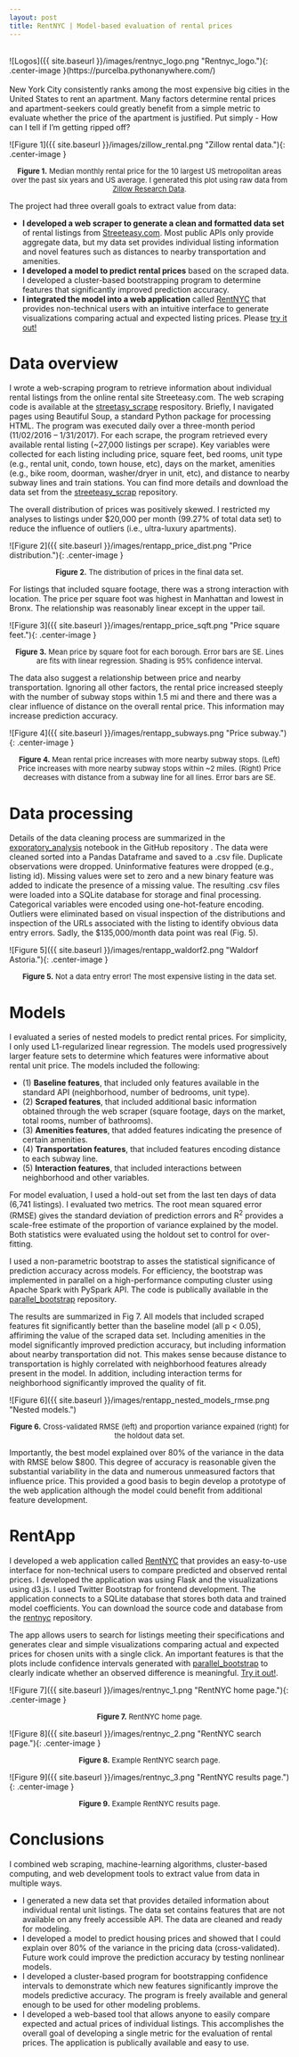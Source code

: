 ```yaml
---
layout: post
title: RentNYC | Model-based evaluation of rental prices
---
```

<br>
![Logos]({{ site.baseurl }}/images/rentnyc_logo.png "Rentnyc_logo."){: .center-image }(https://purcelba.pythonanywhere.com/)
<br>
<br>
New York City consistently ranks among the most expensive big cities in the United States to rent an apartment.  Many factors determine rental prices and apartment-seekers could greatly benefit from a simple metric to evaluate whether the price of the apartment is justified.  Put simply - How can I tell if I’m getting ripped off?

![Figure 1]({{ site.baseurl }}/images/zillow_rental.png "Zillow rental data."){: .center-image }
<p align="center">
<font size="2"><b>Figure 1.</b> Median monthly rental price for the 10 largest US metropolitan areas over the past six years and US average. I generated this plot using raw data from <a href = "https://www.zillow.com/research/data/">Zillow Research Data</a>.</font>
</p>

The project had three overall goals to extract value from data:
- **I developed a web scraper to generate a clean and formatted data set** of rental listings from [Streeteasy.com](https://www.streeteasy.com).  Most public APIs only provide aggregate data, but my data set provides individual listing information and novel features such as distances to nearby transportation and amenities.
- **I developed a model to predict rental prices** based on the scraped data.  I developed a cluster-based bootstrapping program to determine features that significantly improved prediction accuracy.
- **I integrated the model into a web application** called [RentNYC](https://purcelba.pythonanywhere.com/) that provides non-technical users with an intuitive interface to generate visualizations comparing actual and expected listing prices.  Please [try it out!](https://purcelba.pythonanywhere.com/)

# Data overview

I wrote a web-scraping program to retrieve information about individual rental listings from the online rental site Streeteasy.com.  The web scraping code is available at the [streetasy_scrape](https://github.com/purcelba/streeteasy_scrape) respository. Briefly, I navigated pages using Beautiful Soup, a standard Python package for processing HTML.  The program was executed daily over a three-month period (11/02/2016 – 1/31/2017).  For each scrape, the program retrieved every available rental listing (~27,000 listings per scrape). Key variables were collected for each listing including price, square feet, bed rooms, unit type (e.g., rental unit, condo, town house, etc), days on the market, amenities (e.g., bike room, doorman, washer/dryer in unit, etc), and distance to nearby subway lines and train stations.  You can find more details and download the data set from the [streeteasy_scrap](https://github.com/purcelba/streeteasy_scrape) repository.

The overall distribution of prices was positively skewed. I restricted my analyses to listings under $20,000 per month (99.27% of total data set) to reduce the influence of outliers (i.e., ultra-luxury apartments).

![Figure 2]({{ site.baseurl }}/images/rentapp_price_dist.png "Price distribution."){: .center-image }
<p align="center">
<font size="2"><b>Figure 2.</b> The distribution of prices in the final data set. </font>
</p>

For listings that included square footage, there was a strong interaction with location.  The price per square foot was highest in Manhattan and lowest in Bronx.  The relationship was reasonably linear except in the upper tail.

![Figure 3]({{ site.baseurl }}/images/rentapp_price_sqft.png "Price square feet."){: .center-image }
<p align="center">
<font size="2"><b>Figure 3.</b> Mean price by square foot for each borough. Error bars are SE.  Lines are fits with linear regression.  Shading is 95% confidence interval. </font>
</p>

The data also suggest a relationship between price and nearby transportation.  Ignoring all other factors, the rental price increased steeply with the number of subway stops within 1.5 mi and there and there was a clear influence of distance on the overall rental price. This information may increase prediction accuracy.

![Figure 4]({{ site.baseurl }}/images/rentapp_subways.png "Price subway."){: .center-image }
<p align="center">
<font size="2"><b>Figure 4.</b> Mean rental price increases with more nearby subway stops.  (Left) Price increases with more nearby subway stops within ~2 miles.  (Right) Price decreases with distance from a subway line for all lines. Error bars are SE.   </font>
</p>

# Data processing

Details of the data cleaning process are summarized in the [exporatory_analysis](https://github.com/purcelba/streeteasy_model/blob/master/notebooks/exploratory_analysis.ipynb) notebook in the GitHub repository .  The data were cleaned sorted into a Pandas Dataframe and saved to a .csv file.  Duplicate observations were dropped.  Uninformative features were dropped (e.g., listing id).  Missing values were set to zero and a new binary feature was added to indicate the presence of a missing value.  The resulting .csv files were loaded into a SQLite database for storage and final processing.  Categorical variables were encoded using one-hot-feature encoding. Outliers were eliminated based on visual inspection of the distributions and inspection of the URLs associated with the listing to identify obvious data entry errors. Sadly, the $135,000/month data point was real (Fig. 5).

![Figure 5]({{ site.baseurl }}/images/rentapp_waldorf2.png "Waldorf Astoria."){: .center-image }
<p align="center">
<font size="2"><b>Figure 5.</b> Not a data entry error! The most expensive listing in the data set. </font>
</p>


# Models
I evaluated a series of nested models to predict rental prices.  For simplicity, I only used L1-regularized linear regression. The models used progressively larger feature sets to determine which features were informative about rental unit price.  The models included the following:
- (1) **Baseline features**, that included only features available in the standard API (neighborhood, number of bedrooms, unit type).
- (2) **Scraped features**, that included additional basic information obtained through the web scraper (square footage, days on the market, total rooms, number of bathrooms).
- (3) **Amenities features**, that added features indicating the presence of certain amenities.
- (4) **Transportation features**, that included features encoding distance to each subway line.
- (5) **Interaction features**, that included interactions between neighborhood and other variables.

For model evaluation, I used a hold-out set from the last ten days of data (6,741 listings).  I evaluated two metrics.  The root mean squared error (RMSE) gives the standard deviation of prediction errors and R<sup>2</sup> provides a scale-free estimate of the proportion of variance explained by the model. Both statistics were evaluated using the holdout set to control for over-fitting. 

I used a non-parametric bootstrap to asses the statistical significance of prediction accuracy across models.  For efficiency, the bootstrap was implemented in parallel on a high-performance computing cluster using Apache Spark with PySpark API.  The code is publically available in the [parallel_bootstrap](https://github.com/purcelba/parallel_bootstrap) repository.  

The results are summarized in Fig 7.  All models that included scraped features fit significantly better than the baseline model (all p < 0.05), affiriming the value of the scraped data set.  Including amenities in the model significantly improved prediction accuracy, but including information about nearby transportation did not. This makes sense because distance to transportation is highly correlated with neighborhood features already present in the model.  In addition, including interaction terms for neighborhood significantly improved the quality of fit.

![Figure 6]({{ site.baseurl }}/images/rentapp_nested_models_rmse.png "Nested models.")
<p align="center">
<font size="2"><b>Figure 6.</b> Cross-validated RMSE (left) and proportion variance expained (right) for the holdout data set.   </font>
</p>

Importantly, the best model explained over 80% of the variance in the data with RMSE below $800.  This degree of accuracy is reasonable given the substantial variability in the data and numerous unmeasured factors that influence price.  This provided a good basis to begin develop a prototype of the web application although the model could  benefit from additional feature development.


# RentApp
I developed a web application called [RentNYC](https://http://purcelba.pythonanywhere.com/) that provides an easy-to-use interface for non-technical users to compare predicted and observed rental prices.  I developed the application was using Flask and the visualizations using d3.js.  I used Twitter Bootstrap for frontend development. The application connects to a SQLite database that stores both data and trained model coefficients.  You can download the source code and database from the [rentnyc](https://github.com/purcelba/rentnyc) repository.

The app allows users to search for listings meeting their specifications and generates clear and simple visualizations comparing actual and expected prices for chosen units with a single click.  An important features is that the plots include confidence intervals generated with [parallel_bootstrap](https://github.com/purcelba/parallel_bootstrap) to clearly indicate whether an observed difference is meaningful.  [Try it out!](https://purcelba.pythonanywhere.com/).

![Figure 7]({{ site.baseurl }}/images/rentnyc_1.png "RentNYC home page."){: .center-image }
<p align="center">
<font size="2"><b>Figure 7.</b> RentNYC home page.   </font>
</p>

![Figure 8]({{ site.baseurl }}/images/rentnyc_2.png "RentNYC search page."){: .center-image }
<p align="center">
<font size="2"><b>Figure 8.</b> Example RentNYC search page.   </font>
</p>

![Figure 9]({{ site.baseurl }}/images/rentnyc_3.png "RentNYC results page."){: .center-image }
<p align="center">
<font size="2"><b>Figure 9.</b> Example RentNYC results page.   </font>
</p>

# Conclusions

I combined web scraping, machine-learning algorithms, cluster-based computing, and web development tools to extract value from data in multiple ways. 
- I generated a new data set that provides detailed information about individual rental unit listings.  The data set contains features that are not available on any freely accessible API.  The data are cleaned and ready for modeling.  
- I developed a model to predict housing prices and showed that I could explain over 80% of the variance in the pricing data (cross-validated).  Future work could improve the prediction accuracy by testing nonlinear models. 
- I developed a cluster-based program for bootstrapping confidence intervals to demonstrate which new features significantly improve the models predictive accuracy.  The program is freely available and general enough to be used for other modeling problems.  
- I developed a web-based tool that allows anyone to easily compare expected and actual prices of individual listings.  This accomplishes the overall goal of developing a single metric for the evaluation of rental prices.  The application is publically available and easy to use.




